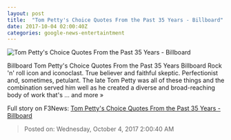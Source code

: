 ```yaml
---
layout: post
title:  "Tom Petty's Choice Quotes From the Past 35 Years - Billboard"
date: 2017-10-04 02:00:40Z
categories: google-news-entertaintment
---
```


![Tom Petty's Choice Quotes From the Past 35 Years - Billboard](http://www.billboard.com/files/media/tom-petty-portrait-bw-1982-billboard-1548.jpg)

Billboard Tom Petty's Choice Quotes From the Past 35 Years Billboard Rock 'n' roll icon and iconoclast. True believer and faithful skeptic. Perfectionist and, sometimes, petulant. The late Tom Petty was all of these things and the combination served him well as he created a diverse and broad-reaching body of work that's ... and more »


Full story on F3News: [Tom Petty's Choice Quotes From the Past 35 Years - Billboard](http://www.f3nws.com/n/g4NWdD)

> Posted on: Wednesday, October 4, 2017 2:00:40 AM
